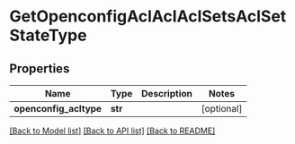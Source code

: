 # GetOpenconfigAclAclAclSetsAclSetStateType

## Properties
Name | Type | Description | Notes
------------ | ------------- | ------------- | -------------
**openconfig_acltype** | **str** |  | [optional] 

[[Back to Model list]](../README.md#documentation-for-models) [[Back to API list]](../README.md#documentation-for-api-endpoints) [[Back to README]](../README.md)


